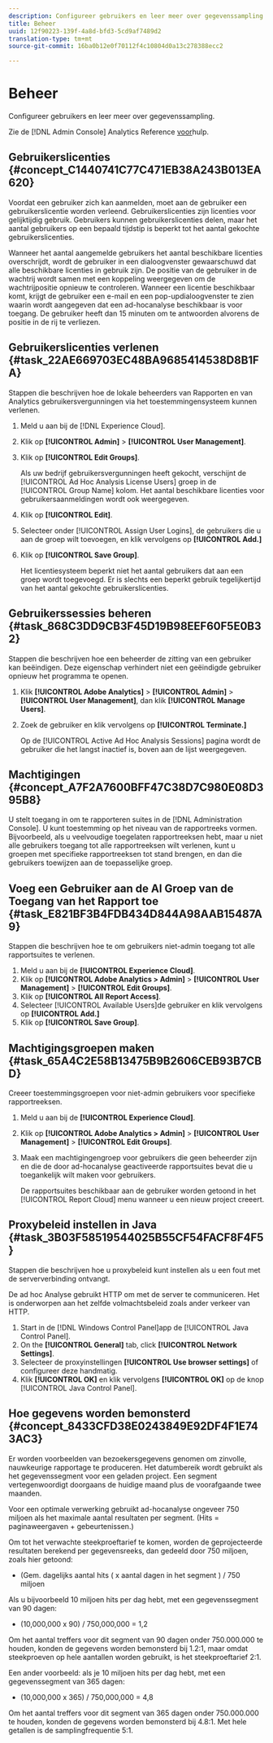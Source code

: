 ```yaml
---
description: Configureer gebruikers en leer meer over gegevenssampling.
title: Beheer
uuid: 12f90223-139f-4a8d-bfd3-5cd9af7489d2
translation-type: tm+mt
source-git-commit: 16ba0b12e0f70112f4c10804d0a13c278388ecc2

---
```



# Beheer

Configureer gebruikers en leer meer over gegevenssampling.

Zie de [!DNL Admin Console] Analytics Reference [voor](https://marketing.adobe.com/resources/help/en_US/reference/index.html)hulp.

## Gebruikerslicenties {#concept_C1440741C77C471EB38A243B013EA620}

Voordat een gebruiker zich kan aanmelden, moet aan de gebruiker een gebruikerslicentie worden verleend. Gebruikerslicenties zijn licenties voor gelijktijdig gebruik. Gebruikers kunnen gebruikerslicenties delen, maar het aantal gebruikers op een bepaald tijdstip is beperkt tot het aantal gekochte gebruikerslicenties.

<!-- 

c_user_license.html

 -->

Wanneer het aantal aangemelde gebruikers het aantal beschikbare licenties overschrijdt, wordt de gebruiker in een dialoogvenster gewaarschuwd dat alle beschikbare licenties in gebruik zijn. De positie van de gebruiker in de wachtrij wordt samen met een koppeling weergegeven om de wachtrijpositie opnieuw te controleren. Wanneer een licentie beschikbaar komt, krijgt de gebruiker een e-mail en een pop-updialoogvenster te zien waarin wordt aangegeven dat een ad-hocanalyse beschikbaar is voor toegang. De gebruiker heeft dan 15 minuten om te antwoorden alvorens de positie in de rij te verliezen.

## Gebruikerslicenties verlenen {#task_22AE669703EC48BA9685414538D8B1FA}

Stappen die beschrijven hoe de lokale beheerders van Rapporten en van Analytics gebruikersvergunningen via het toestemmingensysteem kunnen verlenen.

<!-- 

t_user_licenses.xml

 -->

1. Meld u aan bij de [!DNL Experience Cloud].
1. Klik op **[!UICONTROL Admin]** > **[!UICONTROL User Management]**.
1. Klik op **[!UICONTROL Edit Groups]**.

   Als uw bedrijf gebruikersvergunningen heeft gekocht, verschijnt de [!UICONTROL Ad Hoc Analysis License Users] groep in de [!UICONTROL Group Name] kolom. Het aantal beschikbare licenties voor gebruikersaanmeldingen wordt ook weergegeven.

1. Klik op **[!UICONTROL Edit]**.
1. Selecteer onder [!UICONTROL Assign User Logins], de gebruikers die u aan de groep wilt toevoegen, en klik vervolgens op **[!UICONTROL Add.]**
1. Klik op **[!UICONTROL Save Group]**.

   Het licentiesysteem beperkt niet het aantal gebruikers dat aan een groep wordt toegevoegd. Er is slechts een beperkt gebruik tegelijkertijd van het aantal gekochte gebruikerslicenties.

## Gebruikerssessies beheren {#task_868C3DD9CB3F45D19B98EEF60F5E0B32}

Stappen die beschrijven hoe een beheerder de zitting van een gebruiker kan beëindigen. Deze eigenschap verhindert niet een geëindigde gebruiker opnieuw het programma te openen.

<!-- 

t_managing_users.xml

 -->

1. Klik **[!UICONTROL Adobe Analytics]** > **[!UICONTROL Admin]** > **[!UICONTROL User Management]**, dan klik **[!UICONTROL Manage Users]**.
1. Zoek de gebruiker en klik vervolgens op **[!UICONTROL Terminate.]**

   Op de [!UICONTROL Active Ad Hoc Analysis Sessions] pagina wordt de gebruiker die het langst inactief is, boven aan de lijst weergegeven.

## Machtigingen {#concept_A7F2A7600BFF47C38D7C980E08D395B8}

<!-- 

c_permissions.xml

 -->

U stelt toegang in om te rapporteren suites in de [!DNL Administration Console]. U kunt toestemming op het niveau van de rapportreeks vormen. Bijvoorbeeld, als u veelvoudige toegelaten rapportreeksen hebt, maar u niet alle gebruikers toegang tot alle rapportreeksen wilt verlenen, kunt u groepen met specifieke rapportreeksen tot stand brengen, en dan die gebruikers toewijzen aan de toepasselijke groep.

## Voeg een Gebruiker aan de Al Groep van de Toegang van het Rapport toe {#task_E821BF3B4FDB434D844A98AAB15487A9}

Stappen die beschrijven hoe te om gebruikers niet-admin toegang tot alle rapportsuites te verlenen.

<!-- 

t_permissions.xml

 -->

1. Meld u aan bij de **[!UICONTROL Experience Cloud]**.
1. Klik op **[!UICONTROL Adobe Analytics > Admin]** > **[!UICONTROL User Management]** > **[!UICONTROL Edit Groups]**.
1. Klik op **[!UICONTROL All Report Access]**.
1. Selecteer [!UICONTROL Available Users]de gebruiker en klik vervolgens op **[!UICONTROL Add.]**
1. Klik op **[!UICONTROL Save Group]**.

## Machtigingsgroepen maken {#task_65A4C2E58B13475B9B2606CEB93B7CBD}

Creeer toestemmingsgroepen voor niet-admin gebruikers voor specifieke rapportreeksen.

<!-- 

t_permission_groups.xml

 -->

1. Meld u aan bij de **[!UICONTROL Experience Cloud]**.
1. Klik op **[!UICONTROL Adobe Analytics > Admin]** > **[!UICONTROL User Management]** > **[!UICONTROL Edit Groups]**.
1. Maak een machtigingengroep voor gebruikers die geen beheerder zijn en die de door ad-hocanalyse geactiveerde rapportsuites bevat die u toegankelijk wilt maken voor gebruikers.

   De rapportsuites beschikbaar aan de gebruiker worden getoond in het [!UICONTROL Report Cloud] menu wanneer u een nieuw project creeert.

## Proxybeleid instellen in Java {#task_3B03F58519544025B55CF54FACF8F4F5}

Stappen die beschrijven hoe u proxybeleid kunt instellen als u een fout met de serververbinding ontvangt.

<!-- 

t_proxy_policies.xml

 -->

De ad hoc Analyse gebruikt HTTP om met de server te communiceren. Het is onderworpen aan het zelfde volmachtsbeleid zoals ander verkeer van HTTP.

1. Start in de [!DNL Windows Control Panel]app de [!UICONTROL Java Control Panel].
1. On the **[!UICONTROL General]** tab, click **[!UICONTROL Network Settings]**.
1. Selecteer de proxyinstellingen **[!UICONTROL Use browser settings]** of configureer deze handmatig.
1. Klik **[!UICONTROL OK]** en klik vervolgens **[!UICONTROL OK]** op de knop [!UICONTROL Java Control Panel].

## Hoe gegevens worden bemonsterd {#concept_8433CFD38E0243849E92DF4F1E743AC3}

Er worden voorbeelden van bezoekersgegevens genomen om zinvolle, nauwkeurige rapportage te produceren. Het datumbereik wordt gebruikt als het gegevenssegment voor een geladen project. Een segment vertegenwoordigt doorgaans de huidige maand plus de voorafgaande twee maanden.

<!-- 

c_overview_data_sampling.xml

 -->

Voor een optimale verwerking gebruikt ad-hocanalyse ongeveer 750 miljoen als het maximale aantal resultaten per segment. (Hits = paginaweergaven + gebeurtenissen.)

Om tot het verwachte steekproeftarief te komen, worden de geprojecteerde resultaten berekend per gegevensreeks, dan gedeeld door 750 miljoen, zoals hier getoond:

* (Gem. dagelijks aantal hits ( x aantal dagen in het segment ) / 750 miljoen

Als u bijvoorbeeld 10 miljoen hits per dag hebt, met een gegevenssegment van 90 dagen:

* (10,000,000 x 90) / 750,000,000 = 1,2

Om het aantal treffers voor dit segment van 90 dagen onder 750.000.000 te houden, konden de gegevens worden bemonsterd bij 1.2:1, maar omdat steekproeven op hele aantallen worden gebruikt, is het steekproeftarief 2:1.

Een ander voorbeeld: als je 10 miljoen hits per dag hebt, met een gegevenssegment van 365 dagen:

* (10,000,000 x 365) / 750,000,000 = 4,8

Om het aantal treffers voor dit segment van 365 dagen onder 750.000.000 te houden, konden de gegevens worden bemonsterd bij 4.8:1. Met hele getallen is de samplingfrequentie 5:1.
